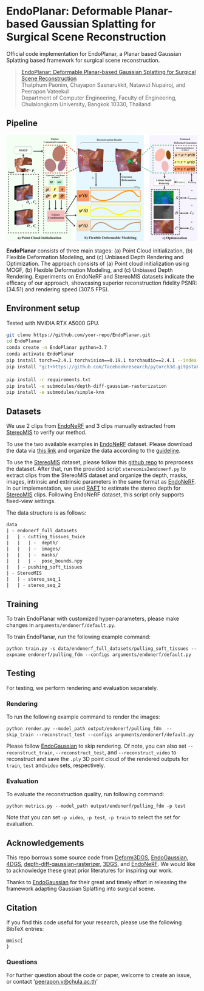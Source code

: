 # EndoPlanar: Deformable Planar-based Gaussian Splatting for Surgical Scene Reconstruction

Official code implementation for EndoPlanar, a Planar based Gaussian Splatting based framework for surgical scene reconstruction.

> [EndoPlanar: Deformable Planar-based Gaussian Splatting for Surgical Scene Reconstruction]()\
> Thatphum Paonim, Chayapon Sasnarukkit, Natawut Nupairoj, and Peerapon Vateekul\
> Department of Computer Engineering, Faculty of Engineering, Chulalongkorn University, Bangkok 10330, Thailand


## Pipeline

<p align="center">
  <img src="assets/pipeline.png" width="700" />
</p>

**EndoPlanar** consists of three main stages: (a) Point Cloud initialization, (b) Flexible Deformation Modeling, and (c) Unbiased Depth Rendering and Optimization. The approach consists of (a) Point cloud initialization using MOGF, (b) Flexible Deformation Modeling, and (c) Unbiased Depth Rendering. Experiments on EndoNeRF and StereoMIS datasets indicate the efficacy of our approach, showcasing superior reconstruction fidelity PSNR: (34.51) and rendering speed (307.5 FPS).

## Environment setup

Tested with NVIDIA RTX A5000 GPU.

```bash
git clone https://github.com/your-repo/EndoPlanar.git
cd EndoPlanar
conda create -n EndoPlanar python=3.7 
conda activate EndoPlanar
pip install torch==2.4.1 torchvision==0.19.1 torchaudio==2.4.1 --index-url https://download.pytorch.org/whl/cu118
pip install "git+https://github.com/facebookresearch/pytorch3d.git@stable"

pip install -r requirements.txt
pip install -e submodules/depth-diff-gaussian-rasterization
pip install -e submodules/simple-knn
```

## Datasets

We use 2 clips from [EndoNeRF](https://github.com/med-air/EndoNeRF) and 3 clips manually extracted from [StereoMIS](https://zenodo.org/records/7727692) to verify our method.

To use the two available examples in [EndoNeRF](https://github.com/med-air/EndoNeRF) dataset. Please download the data via [this link](https://forms.gle/1VAqDJTEgZduD6157) and organize the data according to the [guideline](https://github.com/med-air/EndoNeRF.git).

To use the [StereoMIS](https://zenodo.org/records/7727692) dataset, please follow this [github repo](https://github.com/aimi-lab/robust-pose-estimator) to preprocess the dataset. After that, run the provided script `stereomis2endonerf.py` to extract clips from the StereoMIS dataset and organize the depth, masks, images, intrinsic and extrinsic parameters in the same format as [EndoNeRF](https://github.com/med-air/EndoNeRF). In our implementation, we used [RAFT](https://github.com/princeton-vl/RAFT) to estimate the stereo depth for [StereoMIS](https://zenodo.org/records/7727692) clips. Following EndoNeRF dataset, this script only supports fixed-view settings.

The data structure is as follows:

```
data
| - endonerf_full_datasets
|   | - cutting_tissues_twice
|   |   | -  depth/
|   |   | -  images/
|   |   | -  masks/
|   |   | -  pose_bounds.npy 
|   | - pushing_soft_tissues
| - StereoMIS
|   | - stereo_seq_1
|   | - stereo_seq_2
```

## Training

To train EndoPlanar with customized hyper-parameters, please make changes in `arguments/endonerf/default.py`.

To train EndoPlanar, run the following example command:

```
python train.py -s data/endonerf_full_datasets/pulling_soft_tissues --expname endonerf/pulling_fdm --configs arguments/endonerf/default.py 
```

## Testing

For testing, we perform rendering and evaluation separately.

### Rendering

To run the following example command to render the images:

```
python render.py --model_path output/endonerf/pulling_fdm  --skip_train --reconstruct_test --configs arguments/endonerf/default.py
```

Please follow [EndoGaussian](https://github.com/yifliu3/EndoGaussian/tree/master) to skip rendering. Of note, you can also set `--reconstruct_train`, `--reconstruct_test`, and `--reconstruct_video` to reconstruct and save the `.ply` 3D point cloud of the rendered outputs for  `train`, `test` and`video` sets, respectively.

### Evaluation

To evaluate the reconstruction quality, run following command:

```
python metrics.py --model_path output/endonerf/pulling_fdm -p test
```

Note that you can set `-p video`, `-p test`, `-p train` to select the set for evaluation.


## Acknowledgements

This repo borrows some source code from [Deform3DGS](https://github.com/jinlab-imvr/Deform3DGS/tree/master), [EndoGaussian](https://github.com/yifliu3/EndoGaussian/tree/master), [4DGS](https://github.com/hustvl/4DGaussians), [depth-diff-gaussian-rasterizer](https://github.com/ingra14m/depth-diff-gaussian-rasterization), [3DGS](https://github.com/graphdeco-inria/gaussian-splatting), and [EndoNeRF](https://github.com/med-air/EndoNeRF). We would like to acknowledge these great prior literatures for inspiring our work.

Thanks to [EndoGaussian](https://github.com/yifliu3/EndoGaussian/tree/master) for their great and timely effort in releasing the framework adapting Gaussian Splatting into surgical scene.

## Citation

If you find this code useful for your research, please use the following BibTeX entries:

```
@misc{
}
```

### Questions

For further question about the code or paper, welcome to create an issue, or contact 'peerapon.v@chula.ac.th'